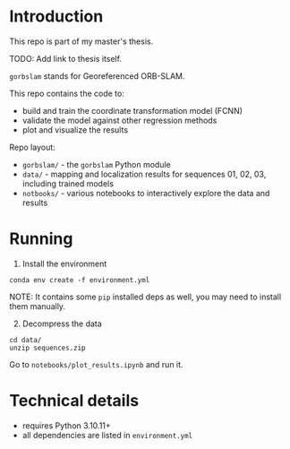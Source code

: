 # Introduction
This repo is part of my master's thesis.

TODO: Add link to thesis itself.

`gorbslam` stands for Georeferenced ORB-SLAM.

This repo contains the code to:
- build and train the coordinate transformation model (FCNN)
- validate the model against other regression methods
- plot and visualize the results

Repo layout:
- `gorbslam/` - the `gorbslam` Python module
- `data/` - mapping and localization results for sequences 01, 02, 03, including trained models
- `notbooks/` - various notebooks to interactively explore the data and results

# Running
1. Install the environment
```
conda env create -f environment.yml
```
NOTE: It contains some `pip` installed deps as well, you may need to install them manually.

2. Decompress the data
```
cd data/
unzip sequences.zip
```

Go to `notebooks/plot_results.ipynb` and run it.


# Technical details
- requires Python 3.10.11+
- all dependencies are listed in `environment.yml`
